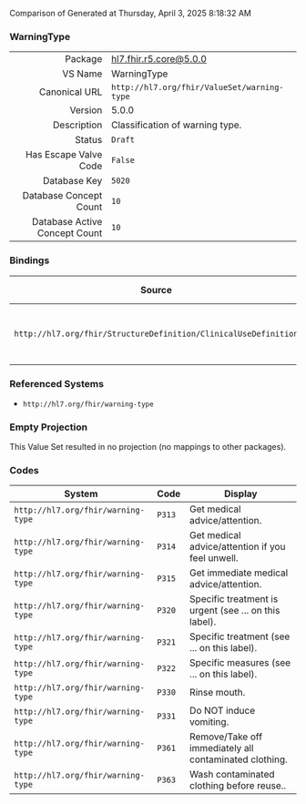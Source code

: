 Comparison of 
Generated at Thursday, April 3, 2025 8:18:32 AM

### WarningType

|      |     |
| ---: | --- |
| Package | hl7.fhir.r5.core@5.0.0 |
| VS Name | WarningType |
| Canonical URL | `http://hl7.org/fhir/ValueSet/warning-type` |
| Version | 5.0.0 |
| Description | Classification of warning type. |
| Status | `Draft` |
| Has Escape Valve Code | `False` |
| Database Key | `5020` |
| Database Concept Count | `10` |
| Database Active Concept Count | `10` |
### Bindings

| Source | Element | Binding | Strength | Element Short |
| ------ | ------- | ------- | -------- | ------------- |
| `http://hl7.org/fhir/StructureDefinition/ClinicalUseDefinition` | `ClinicalUseDefinition.warning.code` | `http://hl7.org/fhir/ValueSet/warning-type` | `Example` | A coded or unformatted textual definition of this warning |

### Referenced Systems

* `http://hl7.org/fhir/warning-type`
### Empty Projection

This Value Set resulted in no projection (no mappings to other packages).

### Codes

| System | Code | Display |
| ------ | ---- | ------- |
| `http://hl7.org/fhir/warning-type` | `P313` | Get medical advice/attention. |
| `http://hl7.org/fhir/warning-type` | `P314` | Get medical advice/attention if you feel unwell. |
| `http://hl7.org/fhir/warning-type` | `P315` | Get immediate medical advice/attention. |
| `http://hl7.org/fhir/warning-type` | `P320` | Specific treatment is urgent (see ... on this label). |
| `http://hl7.org/fhir/warning-type` | `P321` | Specific treatment (see ... on this label). |
| `http://hl7.org/fhir/warning-type` | `P322` | Specific measures (see ... on this label). |
| `http://hl7.org/fhir/warning-type` | `P330` | Rinse mouth. |
| `http://hl7.org/fhir/warning-type` | `P331` | Do NOT induce vomiting. |
| `http://hl7.org/fhir/warning-type` | `P361` | Remove/Take off immediately all contaminated clothing. |
| `http://hl7.org/fhir/warning-type` | `P363` | Wash contaminated clothing before reuse.. |
